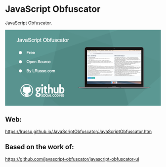 # JavaScript Obfuscator

JavaScript Obfuscator.

![alt screenshot](https://raw.githubusercontent.com/lrusso/JavaScriptObfuscator/main/JavaScriptObfuscator.png)

## Web:

https://lrusso.github.io/JavaScriptObfuscator/JavaScriptObfuscator.htm

## Based on the work of:

https://github.com/javascript-obfuscator/javascript-obfuscator-ui
